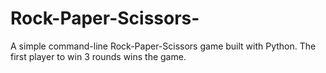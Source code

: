# Rock-Paper-Scissors-
A simple command-line Rock-Paper-Scissors game built with Python.   The first player to win 3 rounds wins the game.
